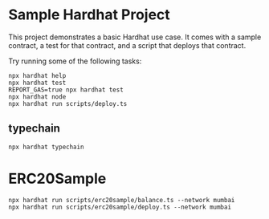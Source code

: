 # Sample Hardhat Project

This project demonstrates a basic Hardhat use case. It comes with a sample contract, a test for that contract, and a script that deploys that contract.

Try running some of the following tasks:

```shell
npx hardhat help
npx hardhat test
REPORT_GAS=true npx hardhat test
npx hardhat node
npx hardhat run scripts/deploy.ts
```

## typechain

```
npx hardhat typechain
```

# ERC20Sample

```
npx hardhat run scripts/erc20sample/balance.ts --network mumbai
npx hardhat run scripts/erc20sample/deploy.ts --network mumbai
```